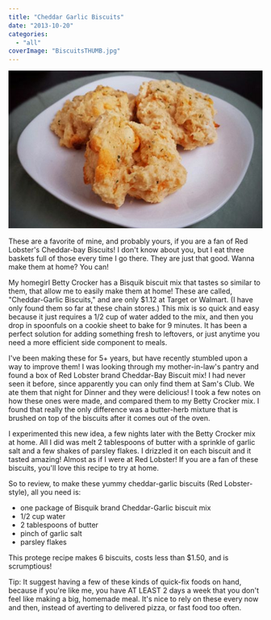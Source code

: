 ```yaml
---
title: "Cheddar Garlic Biscuits"
date: "2013-10-20"
categories: 
  - "all"
coverImage: "BiscuitsTHUMB.jpg"
---
```


![cheddar-bay biscuits, red lobster biscuits, betty crocker biscuits, easy biscuits](/images/Biscuits.jpg)

These are a favorite of mine, and probably yours, if you are a fan of Red Lobster's Cheddar-bay Biscuits! I don't know about you, but I eat three baskets full of those every time I go there. They are just that good. Wanna make them at home? You can!

My homegirl Betty Crocker has a Bisquik biscuit mix that tastes so similar to them, that allow me to easily make them at home! These are called, "Cheddar-Garlic Biscuits," and are only $1.12 at Target or Walmart. (I have only found them so far at these chain stores.) This mix is so quick and easy because it just requires a 1/2 cup of water added to the mix, and then you drop in spoonfuls on a cookie sheet to bake for 9 minutes. It has been a perfect solution for adding something fresh to leftovers, or just anytime you need a more efficient side component to meals.

I've been making these for 5+ years, but have recently stumbled upon a way to improve them! I was looking through my mother-in-law's pantry and found a box of Red Lobster brand Cheddar-Bay Biscuit mix! I had never seen it before, since apparently you can only find them at Sam's Club. We ate them that night for Dinner and they were delicious! I took a few notes on how these ones were made, and compared them to my Betty Crocker mix. I found that really the only difference was a butter-herb mixture that is brushed on top of the biscuits after it comes out of the oven.

I experimented this new idea, a few nights later with the Betty Crocker mix at home. All I did was melt 2 tablespoons of butter with a sprinkle of garlic salt and a few shakes of parsley flakes. I drizzled it on each biscuit and it tasted amazing! Almost as if I were at Red Lobster! If you are a fan of these biscuits, you'll love this recipe to try at home.

So to review, to make these yummy cheddar-garlic biscuits (Red Lobster-style), all you need is:

- one package of Bisquik brand Cheddar-Garlic biscuit mix
- 1/2 cup water
- 2 tablespoons of butter
- pinch of garlic salt
- parsley flakes

This protege recipe makes 6 biscuits, costs less than $1.50, and is scrumptious!

Tip: It suggest having a few of these kinds of quick-fix foods on hand, because if you're like me, you have AT LEAST 2 days a week that you don't feel like making a big, homemade meal. It's nice to rely on these every now and then, instead of averting to delivered pizza, or fast food too often.

